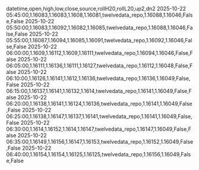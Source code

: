 datetime,open,high,low,close,source,rollH20,rollL20,up2,dn2
2025-10-22 05:45:00,1.16083,1.16083,1.1608,1.16081,twelvedata_repo,1.16088,1.16046,False,False
2025-10-22 05:50:00,1.16083,1.16092,1.16082,1.16085,twelvedata_repo,1.16088,1.16046,False,False
2025-10-22 05:55:00,1.16087,1.16094,1.16085,1.16091,twelvedata_repo,1.16092,1.16046,False,False
2025-10-22 06:00:00,1.1609,1.16112,1.1609,1.16111,twelvedata_repo,1.16094,1.16046,False,False
2025-10-22 06:05:00,1.16111,1.16136,1.16111,1.16127,twelvedata_repo,1.16112,1.16048,False,False
2025-10-22 06:10:00,1.16126,1.16141,1.1612,1.16136,twelvedata_repo,1.16136,1.16049,False,False
2025-10-22 06:15:00,1.16137,1.16141,1.16132,1.1614,twelvedata_repo,1.16141,1.16049,False,False
2025-10-22 06:20:00,1.16138,1.16141,1.16124,1.16136,twelvedata_repo,1.16141,1.16049,False,False
2025-10-22 06:25:00,1.16138,1.16147,1.16137,1.16141,twelvedata_repo,1.16141,1.16049,False,False
2025-10-22 06:30:00,1.1614,1.16152,1.1614,1.16147,twelvedata_repo,1.16147,1.16049,False,False
2025-10-22 06:35:00,1.16149,1.16156,1.16147,1.16153,twelvedata_repo,1.16152,1.16049,False,False
2025-10-22 06:40:00,1.16154,1.16154,1.16125,1.16125,twelvedata_repo,1.16156,1.16049,False,False
